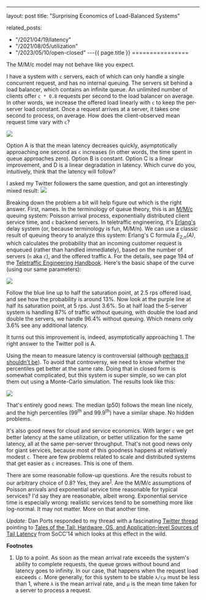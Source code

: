 ---
layout: post
title: "Surprising Economics of Load-Balanced Systems"



related_posts:
  - "/2021/04/19/latency"
  - "/2021/08/05/utilization"
  - "/2023/05/10/open-closed"
---{{ page.title }}
================

<p class="meta">The M/M/c model may not behave like you expect.</p>

I have a system with `c` servers, each of which can only handle a single concurrent request, and has no internal queuing. The servers sit behind a load balancer, which contains an infinite queue. An unlimited number of clients offer `c * 0.8` requests per second to the load balancer on average. In other words, we increase the offered load linearly with `c` to keep the per-server load constant. Once a request arrives at a server, it takes one second to process, on average. How does the client-observed mean request time vary with `c`?

![](https://mbrooker-blog-images.s3.amazonaws.com/erlang_c_plot.png)

Option A is that the mean latency decreases quickly, asymptotically approaching one second as `c` increases (in other words, the time spent in queue approaches zero). Option B is constant. Option C is a linear improvement, and D is a linear degradation in latency. Which curve do you, intuitively, think that the latency will follow?

I asked my Twitter followers the same question, and got an interestingly mixed result:
![](https://mbrooker-blog-images.s3.amazonaws.com/erlang_twitter_poll.png)

Breaking down the problem a bit will help figure out which is the right answer. First, names. In the terminology of queue theory, this is an [M/M/c](https://en.wikipedia.org/wiki/M/M/c_queue) queuing system: Poisson arrival process, exponentially distributed client service time, and `c` backend servers. In teletraffic engineering, it's [Erlang's](https://en.wikipedia.org/wiki/Agner_Krarup_Erlang) delay system (or, because terminology is fun, M/M/n). We can use a classic result of queuing theory to analyze this system: Erlang's C formula *E<sub>2,n</sub>(A)*, which calculates the probability that an incoming customer request is enqueued (rather than handled immediately), based on the number of servers (`n` aka `c`), and the offered traffic `A`. For the details, see page 194 of the [Teletraffic Engineering Handbook](https://www.itu.int/dms_pub/itu-d/opb/stg/D-STG-SG02.16.1-2001-PDF-E.pdf). Here's the basic shape of the curve (using our same parameters):

![](https://mbrooker-blog-images.s3.amazonaws.com/erlang_c_result.png)

Follow the blue line up to half the saturation point, at 2.5 rps offered load, and see how the probability is around 13%. Now look at the purple line at half its saturation point, at 5 rps. Just 3.6%. So at half load the 5-server system is handling 87% of traffic without queuing, with double the load and double the servers, we handle 96.4% without queuing. Which means only 3.6% see any additional latency.

It turns out this improvement is, indeed, asymptotically approaching 1. The right answer to the Twitter poll is A.

Using the mean to measure latency is controversial (although [perhaps it shouldn't be](http://brooker.co.za/blog/2017/12/28/mean.html)). To avoid that controversy, we need to know whether the percentiles get better at the same rate. Doing that in closed form is somewhat complicated, but this system is super simple, so we can plot them out using a Monte-Carlo simulation. The results look like this:

![](https://mbrooker-blog-images.s3.amazonaws.com/sim_result.png)

That's entirely good news. The median (p50) follows the mean line nicely, and the high percentiles (99<sup>th</sup> and 99.9<sup>th</sup>) have a similar shape. No hidden problems.

It's also good news for cloud and service economics. With larger `c` we get better latency at the same utilization, or better utilization for the same latency, all at the same per-server throughput. That's not good news only for giant services, because most of this goodness happens at relatively modest `c`. There are few problems related to scale and distributed systems that get easier as `c` increases. This is one of them.

There are some reasonable follow-up questions. Are the results robust to our arbitrary choice of 0.8? Yes, they are<sup>[1](#foot1)</sup>. Are the M/M/c assumptions of Poisson arrivals and exponential service time reasonable for typical services? I'd say they are reasonable, albeit wrong. Exponential service time is especially wrong: realistic services tend to be something more like log-normal. It may not matter. More on that another time.

*Update:* Dan Ports responded to my thread with a fascinating [Twitter thread](https://twitter.com/danrkports/status/1291517540280070144) pointing to [Tales of the Tail: Hardware, OS, and Application-level Sources of Tail Latency](https://drkp.net/papers/latency-socc14.pdf) from SoCC'14 which looks at this effect in the wild.

**Footnotes**

 1. <a name="foot1"></a> Up to a point. As soon as the mean arrival rate exceeds the system's ability to complete requests, the queue grows without bound and latency goes to infinity. In our case, that happens when the request load exceeds `c`. More generally, for this system to be stable `λ/cμ` must be less than 1, where `λ` is the mean arrival rate, and `μ` is the mean time taken for a server to process a request.